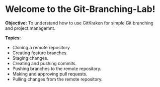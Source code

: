 # Welcome to the Git-Branching-Lab!

**Objective:** To understand how to use GitKraken for simple Git branching and project managemnt.

**Topics:**
- Cloning a remote repository.
- Creating feature branches.
- Staging changes.
- Creating and pushing commits.
- Pushing branches to the remote repository.
- Making and approving pull requests.
- Pulling changes from the remote repository.